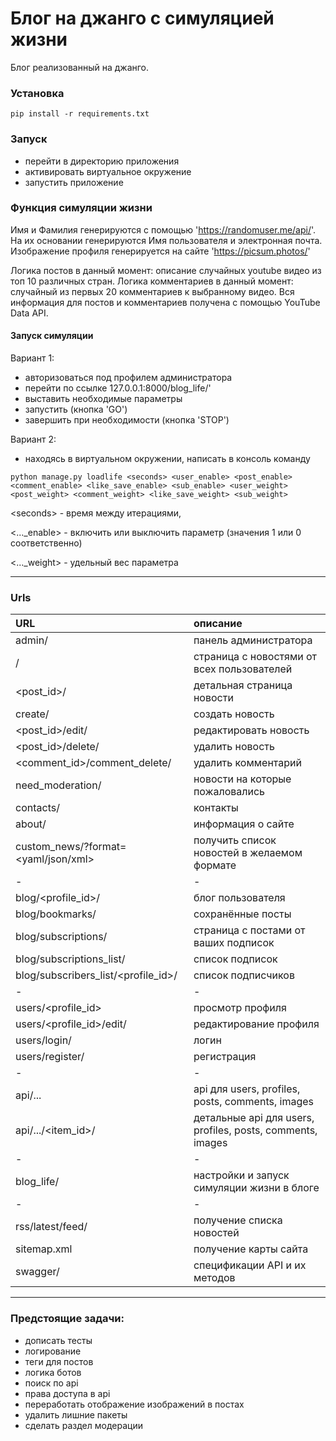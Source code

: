 # Блог на джанго с симуляцией жизни

Блог реализованный на джанго.

### Установка

```commandline
pip install -r requirements.txt
```

### Запуск
- перейти в директорию приложения
- активировать виртуальное окружение
- запустить приложение

### Функция симуляции жизни
Имя и Фамилия генерируются с помощью 'https://randomuser.me/api/'.
На их основании генерируются Имя пользователя и электронная почта.
Изображение профиля генерируется на сайте 'https://picsum.photos/'

Логика постов в данный момент: описание случайных youtube видео из топ 10 различных стран.
Логика комментариев в данный момент: случайный из первых 20 комментариев к выбранному видео.
Вся информация для постов и комментариев получена с помощью YouTube Data API.

#### Запуск симуляции
Вариант 1:
- авторизоваться под профилем администратора
- перейти по ссылке 127.0.0.1:8000/blog_life/' 
- выставить необходимые параметры
- запустить (кнопка 'GO')
- завершить при необходимости (кнопка 'STOP')

Вариант 2:
- находясь в виртуальном окружении, написать в консоль команду
```
python manage.py loadlife <seconds> <user_enable> <post_enable> <comment_enable> <like_save_enable> <sub_enable> <user_weight> <post_weight> <comment_weight> <like_save_weight> <sub_weight>
```

<<fix>seconds> - время между итерациями,

<..._enable> - включить или выключить параметр (значения 1 или 0 соответственно)

<..._weight> - удельный вес параметра

---
  
### Urls
| URL                                 | описание                                                   |
|:------------------------------------|:-----------------------------------------------------------|
| admin/                              | панель администратора                                      |
| /                                   | страница с новостями от всех пользователей                 |
| <post_id>/                          | детальная страница новости                                 |
| create/                             | создать новость                                            |
| <post_id>/edit/                     | редактировать новость                                      |
| <post_id>/delete/                   | удалить новость                                            |
| <comment_id>/comment_delete/        | удалить комментарий                                        |
| need_moderation/                    | новости на которые пожаловались                            |
| contacts/                           | контакты                                                   |
| about/                              | информация о сайте                                         |
| custom_news/?format=<yaml/json/xml> | получить список новостей в желаемом формате                |
| -                                   | -                                                          |
| blog/<profile_id>/                  | блог пользователя                                          |
| blog/bookmarks/                     | сохранённые посты                                          |
| blog/subscriptions/                 | страница с постами от ваших подписок                       |
| blog/subscriptions_list/            | список подписок                                            |
| blog/subscribers_list/<profile_id>/ | список подписчиков                                         |
| -                                   | -                                                          |
| users/<profile_id>                  | просмотр профиля                                           |
| users/<profile_id>/edit/            | редактирование профиля                                     |
| users/login/                        | логин                                                      |
| users/register/                     | регистрация                                                |
| -                                   | -                                                          |
| api/...                             | api для users, profiles, posts, comments, images           |
| api/.../<item_id>/                  | детальные api для users, profiles, posts, comments, images |
| -                                   | -                                                          |
| blog_life/                          | настройки и запуск симуляции жизни в блоге                 |
| -                                   | -                                                          |
| rss/latest/feed/                    | получение списка новостей                                  |
| sitemap.xml                         | получение карты сайта                                      |
| swagger/                            | спецификации API и их методов                              |
----------------------------------------------------------------------------------------------------

### Предстоящие задачи:

- дописать тесты
- логирование
- теги для постов
- логика ботов
- поиск по api
- права доступа в api
- переработать отображение изображений в постах
- удалить лишние пакеты
- сделать раздел модерации
